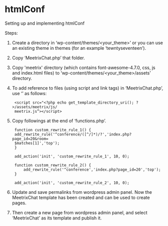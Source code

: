 # htmlConf
Setting up and implementing htmlConf 

Steps:
1. Create a directory in ‘wp-content/themes/<your_theme>’ or you can use an existing theme in themes (for an example ‘tewntyseventeen’).
2. Copy ‘MeetrixChat.php’ that folder.
3. Copy 'meetrix' directory (which contains font-awesome-4.7.0, css, js and index.html files) to ‘wp-content/themes/<your_theme>/assets’ directory.
4. To add reference to files (using script and link tags) in ‘MeetrixChat.php’, use ‘<?php echo get_template_directory_uri(); ?>’ as follows:

		<script src="<?php echo get_template_directory_uri(); ?>/assets/meetrix/js/
		meetrix.js”></script>

5. Copy followings at the end of ‘functions.php’.

		function custom_rewrite_rule_1() {
		add_rewrite_rule('^conference/([^/]*)/?','index.php?page_id=20&room=
		$matches[1]','top');
		}
		
		add_action('init', 'custom_rewrite_rule_1', 10, 0);

		function custom_rewrite_rule_2() {
			add_rewrite_rule('^conference','index.php?page_id=20','top');
		}
		
		add_action('init', 'custom_rewrite_rule_2', 10, 0);

6. Update and save permalinks from wordpress admin panel.
Now the MeetrixChat template has been created and can be used to create pages.
7. Then create a new page from wordpress admin panel, and select ‘MeetrixChat’ as its template and publish it.


